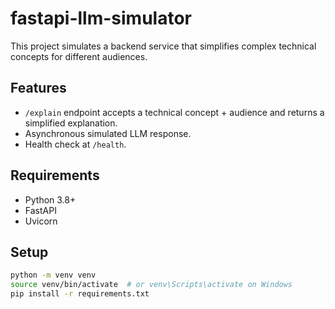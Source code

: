 # fastapi-llm-simulator

This project simulates a backend service that simplifies complex technical concepts for different audiences.

## Features

- `/explain` endpoint accepts a technical concept + audience and returns a simplified explanation.
- Asynchronous simulated LLM response.
- Health check at `/health`.

## Requirements

- Python 3.8+
- FastAPI
- Uvicorn

## Setup

```bash
python -m venv venv
source venv/bin/activate  # or venv\Scripts\activate on Windows
pip install -r requirements.txt
